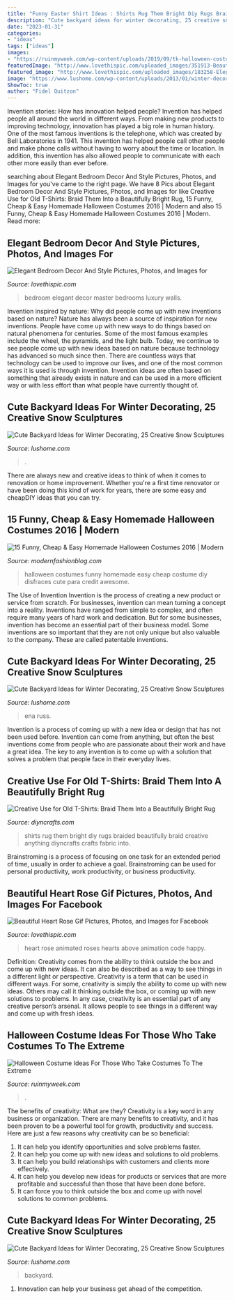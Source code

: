 ```yaml
---
title: "Funny Easter Shirt Ideas : Shirts Rug Them Bright Diy Rugs Braided Beautifully Braid Creative Anything Diyncrafts Crafts Fabric Into"
description: "Cute backyard ideas for winter decorating, 25 creative snow sculptures"
date: "2023-01-31"
categories:
- "ideas"
tags: ["ideas"]
images:
- "https://ruinmyweek.com/wp-content/uploads/2019/09/tk-halloween-costume-ideas-for-people-who-like-taking-their-costumes-to-the-extreme-17.jpg"
featuredImage: "http://www.lovethispic.com/uploaded_images/351913-Beautiful-Heart-Rose-Gif.gif"
featured_image: "http://www.lovethispic.com/uploaded_images/183258-Elegant-Bedroom-Decor-And-Style.jpg"
image: "https://www.lushome.com/wp-content/uploads/2013/01/winter-decorating-backyard-ideas-snow-sculptures-25.jpg"
ShowToc: true
author: "Fidel Quitzon"
---
```



Invention stories: How has innovation helped people?
Invention has helped people all around the world in different ways. From making new products to improving technology, innovation has played a big role in human history. One of the most famous inventions is the telephone, which was created by Bell Laboratories in 1941. This invention has helped people call other people and make phone calls without having to worry about the time or location. In addition, this invention has also allowed people to communicate with each other more easily than ever before.

	

		
searching about Elegant Bedroom Decor And Style Pictures, Photos, and Images for you've came to the right page. We have 8 Pics about Elegant Bedroom Decor And Style Pictures, Photos, and Images for like Creative Use for Old T-Shirts: Braid Them Into a Beautifully Bright Rug, 15 Funny, Cheap &amp; Easy Homemade Halloween Costumes 2016 | Modern and also 15 Funny, Cheap &amp; Easy Homemade Halloween Costumes 2016 | Modern. Read more:
		
    
## Elegant Bedroom Decor And Style Pictures, Photos, And Images For

<img loading=lazy src="http://www.lovethispic.com/uploaded_images/183258-Elegant-Bedroom-Decor-And-Style.jpg" onerror="this.onerror=null;this.src='https://tse3.mm.bing.net/th?id=OIP.petZtEkxxN31pXY1w7GregHaJ3&amp;pid=15.1';" alt="Elegant Bedroom Decor And Style Pictures, Photos, and Images for">

_Source: lovethispic.com_

>bedroom elegant decor master bedrooms luxury walls. 

	

Invention inspired by nature: Why did people come up with new inventions based on nature?
Nature has always been a source of inspiration for new inventions. People have come up with new ways to do things based on natural phenomena for centuries. Some of the most famous examples include the wheel, the pyramids, and the light bulb. Today, we continue to see people come up with new ideas based on nature because technology has advanced so much since then. There are countless ways that technology can be used to improve our lives, and one of the most common ways it is used is through invention. Invention ideas are often based on something that already exists in nature and can be used in a more efficient way or with less effort than what people have currently thought of.

    
## Cute Backyard Ideas For Winter Decorating, 25 Creative Snow Sculptures

<img loading=lazy src="https://www.lushome.com/wp-content/uploads/2013/01/winter-decorating-backyard-ideas-snow-sculptures-4.jpg" onerror="this.onerror=null;this.src='https://tse2.mm.bing.net/th?id=OIP.ql_EVdQAp9LhHRVYw5dsPgHaLH&amp;pid=15.1';" alt="Cute Backyard Ideas for Winter Decorating, 25 Creative Snow Sculptures">

_Source: lushome.com_

>. 

	

There are always new and creative ideas to think of when it comes to renovation or home improvement. Whether you're a first time renovator or have been doing this kind of work for years, there are some easy and cheapDIY ideas that you can try.

    
## 15 Funny, Cheap &amp; Easy Homemade Halloween Costumes 2016 | Modern

<img loading=lazy src="http://modernfashionblog.com/wp-content/uploads/2016/08/15-Funny-Cheap-Easy-Homemade-Halloween-Costumes-2016-4.jpg" onerror="this.onerror=null;this.src='https://tse4.mm.bing.net/th?id=OIP.5hUZ3noANXpBm_5g9KWNIAHaOr&amp;pid=15.1';" alt="15 Funny, Cheap &amp; Easy Homemade Halloween Costumes 2016 | Modern">

_Source: modernfashionblog.com_

>halloween costumes funny homemade easy cheap costume diy disfraces cute para credit awesome. 

	

The Use of Invention
Invention is the process of creating a new product or service from scratch. For businesses, invention can mean turning a concept into a reality. Inventions have ranged from simple to complex, and often require many years of hard work and dedication. But for some businesses, invention has become an essential part of their business model. Some inventions are so important that they are not only unique but also valuable to the company. These are called patentable inventions.

    
## Cute Backyard Ideas For Winter Decorating, 25 Creative Snow Sculptures

<img loading=lazy src="https://www.lushome.com/wp-content/uploads/2013/01/winter-decorating-backyard-ideas-snow-sculptures-25.jpg" onerror="this.onerror=null;this.src='https://tse3.mm.bing.net/th?id=OIP.A7OvJDArmKJmRhLJ72rDRQHaJ4&amp;pid=15.1';" alt="Cute Backyard Ideas for Winter Decorating, 25 Creative Snow Sculptures">

_Source: lushome.com_

>ena russ. 

	

Invention is a process of coming up with a new idea or design that has not been used before. Invention can come from anything, but often the best inventions come from people who are passionate about their work and have a great idea. The key to any invention is to come up with a solution that solves a problem that people face in their everyday lives.

    
## Creative Use For Old T-Shirts: Braid Them Into A Beautifully Bright Rug

<img loading=lazy src="https://cdn.diyncrafts.com/wp-content/uploads/2014/11/cover3.jpg" onerror="this.onerror=null;this.src='https://tse3.mm.bing.net/th?id=OIP.bY33kc9N6xv9b430nnsR7QHaEH&amp;pid=15.1';" alt="Creative Use for Old T-Shirts: Braid Them Into a Beautifully Bright Rug">

_Source: diyncrafts.com_

>shirts rug them bright diy rugs braided beautifully braid creative anything diyncrafts crafts fabric into. 

	

Brainstroming is a process of focusing on one task for an extended period of time, usually in order to achieve a goal. Brainstroming can be used for personal productivity, work productivity, or business productivity.

    
## Beautiful Heart Rose Gif Pictures, Photos, And Images For Facebook

<img loading=lazy src="http://www.lovethispic.com/uploaded_images/351913-Beautiful-Heart-Rose-Gif.gif" onerror="this.onerror=null;this.src='https://tse3.mm.bing.net/th?id=OIP.5MjJ6qQupRhJshxBs79WeAHaJ3&amp;pid=15.1';" alt="Beautiful Heart Rose Gif Pictures, Photos, and Images for Facebook">

_Source: lovethispic.com_

>heart rose animated roses hearts above animation code happy. 

	

Definition: Creativity comes from the ability to think outside the box and come up with new ideas. It can also be described as a way to see things in a different light or perspective.
Creativity is a term that can be used in different ways. For some, creativity is simply the ability to come up with new ideas. Others may call it thinking outside the box, or coming up with new solutions to problems. In any case, creativity is an essential part of any creative person’s arsenal. It allows people to see things in a different way and come up with fresh ideas.

    
## Halloween Costume Ideas For Those Who Take Costumes To The Extreme

<img loading=lazy src="https://ruinmyweek.com/wp-content/uploads/2019/09/tk-halloween-costume-ideas-for-people-who-like-taking-their-costumes-to-the-extreme-17.jpg" onerror="this.onerror=null;this.src='https://tse1.mm.bing.net/th?id=OIP.zBHRdt8pUjPynheKY4LCUQHaLn&amp;pid=15.1';" alt="Halloween Costume Ideas For Those Who Take Costumes To The Extreme">

_Source: ruinmyweek.com_

>. 

	

The benefits of creativity: What are they?
Creativity is a key word in any business or organization. There are many benefits to creativity, and it has been proven to be a powerful tool for growth, productivity and success. Here are just a few reasons why creativity can be so beneficial: 
1. It can help you identify opportunities and solve problems faster.
2. It can help you come up with new ideas and solutions to old problems.
3. It can help you build relationships with customers and clients more effectively. 
4. It can help you develop new ideas for products or services that are more profitable and successful than those that have been done before. 
5. It can force you to think outside the box and come up with novel solutions to common problems.

    
## Cute Backyard Ideas For Winter Decorating, 25 Creative Snow Sculptures

<img loading=lazy src="https://www.lushome.com/wp-content/uploads/2013/01/winter-decorating-backyard-ideas-snow-sculptures-5.jpg" onerror="this.onerror=null;this.src='https://tse3.mm.bing.net/th?id=OIP.e_9H-JnibtPDBXikrOd9uwHaLF&amp;pid=15.1';" alt="Cute Backyard Ideas for Winter Decorating, 25 Creative Snow Sculptures">

_Source: lushome.com_

>backyard. 

	

1. Innovation can help your business get ahead of the competition.

